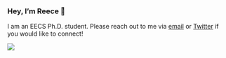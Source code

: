 ### Hey, I’m Reece 👋

I am an EECS Ph.D. student.
Please reach out to me via [email](mailto:rdhuff@berkeley.edu) or [Twitter](https://twitter.com/reecedhuff) if you would like to connect!

<img src="https://github-readme-stats-sigma-five.vercel.app/api?username=reecehuff&show_icons=true&count_private=true&include_all_commits=true&hide_title=true&hide_border=true&theme=dracula"/>

<!-- 
[![Twitter Follow](https://img.shields.io/twitter/follow/reecedhuff?label=Follow&style=social)](https://twitter.com/reecedhuff)
 -->
<!-- 
<p float="left">
  <img src="https://github-readme-stats.vercel.app/api?username=reecehuff&show_icons=true&theme=dracula" height="200" />
  <img src="https://github-readme-stats-sigma-five.vercel.app/api?username=reecehuff&show_icons=true&count_private=true&include_all_commits=true&hide_title=true&hide_border=true&theme=dracula"/>
  <img src="https://github-readme-stats.vercel.app/api/top-langs/?username=reecehuff&show_icons=true&theme=dracula&exclude_repo=github-readme-stats,reecehuff.github.io" height="200" /> 
</p> -->

<!---
reecehuff/reecehuff is a ✨ special ✨ repository because its `README.md` (this file) appears on your GitHub profile.
You can click the Preview link to take a look at your changes.
--->
